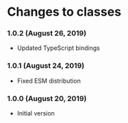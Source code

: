 # Changes to classes

### 1.0.2 (August 26, 2019)

- Updated TypeScript bindings

### 1.0.1 (August 24, 2019)

- Fixed ESM distribution

### 1.0.0 (August 20, 2019)

- Initial version
